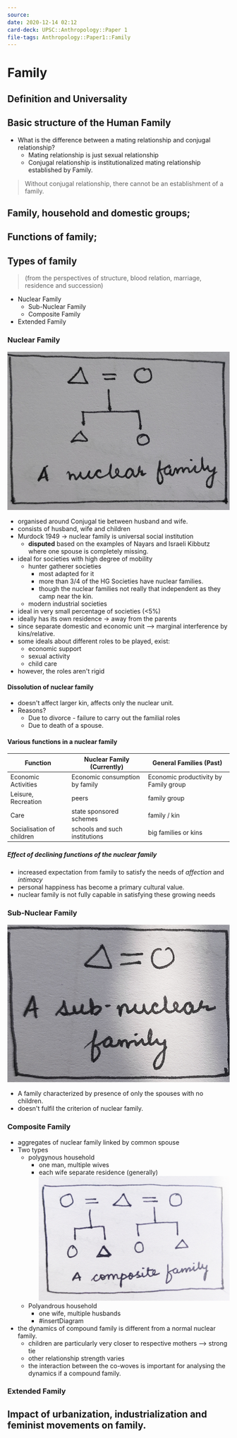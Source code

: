 ```yaml
---
source:
date: 2020-12-14 02:12
card-deck: UPSC::Anthropology::Paper 1
file-tags: Anthropology::Paper1::Family
---
```


# Family

## Definition and Universality


## Basic structure of the Human Family

- What is the difference between a mating relationship and conjugal relationship?
  - Mating relationship is just sexual relationship
  - Conjugal relationship is institutionalized mating relationship established by Family. 

> Without conjugal relationship, there cannot be an establishment of a family. 

## Family, household and domestic groups; 

## Functions of family; 

## Types of family 
> (from the perspectives of structure, blood relation, marriage, residence and succession)
- Nuclear Family
   - Sub-Nuclear Family
   - Composite Family
- Extended Family

### Nuclear Family
![Nuclear family diagram](../../../3%20Resources/Markor_2020-12-03T10-15-37.jpg)
- organised around Conjugal tie between husband and wife. 
- consists of husband, wife and children 
- Murdock 1949 -> nuclear family is universal social institution 
   - **disputed** based on the examples of Nayars and Israeli Kibbutz where one spouse is completely missing. 
- ideal for societies with high degree of mobility
   - hunter gatherer societies 
     - most adapted for it
     - more than 3/4 of the HG Societies have nuclear families. 
     - though the nuclear families not really that independent as they camp near the kin. 
   - modern industrial societies 
- ideal in very small percentage of societies (<5%)
- ideally has its own residence -> away from the parents
- since separate domestic and economic unit --> marginal interference by kins/relative. 
- some ideals about different roles to be played, exist:
   - economic support
   - sexual activity 
   - child care 
- however, the roles aren't rigid 


#### Dissolution of nuclear family
- doesn't affect larger kin, affects only the nuclear unit. 
- Reasons? 
   - Due to divorce - failure to carry out the familial roles 
  - Due to death of a spouse. 


#### Various functions in a nuclear family

Function  | Nuclear Family (Currently)  | General Families (Past) 
---|---|---
 Economic Activities |   Economic consumption by family |   Economic productivity  by Family group
Leisure, Recreation |  peers |   family group
Care | state sponsored schemes | family / kin
Socialisation of children | schools and such institutions | big families or kins

##### Effect of declining functions of the nuclear family
- increased expectation from family to satisfy the needs of _affection_ and _intimacy_ 
- personal happiness has become a primary cultural value.
- nuclear family is not fully capable in satisfying these growing needs

### Sub-Nuclear Family
![Sub-Nuclear Family Diagram](../../../3%20Resources/Markor_2020-12-03T10-43-33.jpg)

- A family characterized by presence of only the spouses with no children. 
- doesn't fulfil the criterion of nuclear family. 

### Composite Family 


- aggregates of nuclear family linked by common spouse
- Two types
   - polygynous household
      - one man, multiple wives
      - each wife separate residence (generally)
         ![Polygynous Composite Family Diagram](../../../3%20Resources/Markor_2020-12-03T10-45-36.jpg)
   - Polyandrous household
      - one wife, multiple husbands
      - #insertDiagram
 - the dynamics of compound family is different from a normal nuclear family. 
    - children are particularly very closer to respective mothers --> strong tie
    - other relationship strength varies 
    - the interaction between the co-woves is important for analysing the dynamics if a compound family. 

### Extended Family








## Impact of urbanization, industrialization and feminist movements on family.


  



